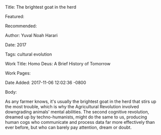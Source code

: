 Title: The brightest goat in the herd

Featured: 

Recommended: 

Author: Yuval Noah Harari

Date: 2017

Tags: cultural evolution

Work Title: Homo Deus: A Brief History of Tomorrow

Work Pages:  

Date Added: 2017-11-06 12:02:36 -0800

Body:

As any farmer knows, it's usually the brightest goat in the herd that stirs up the most trouble, which is why the Agricultural Revolution involved downgrading animals' mental abilities. The second cognitive revolution, dreamed up by techno-humanists, might do the same to us, producing human cogs who communicate and process data far more effectively than ever before, but who can barely pay attention, dream or doubt. 


